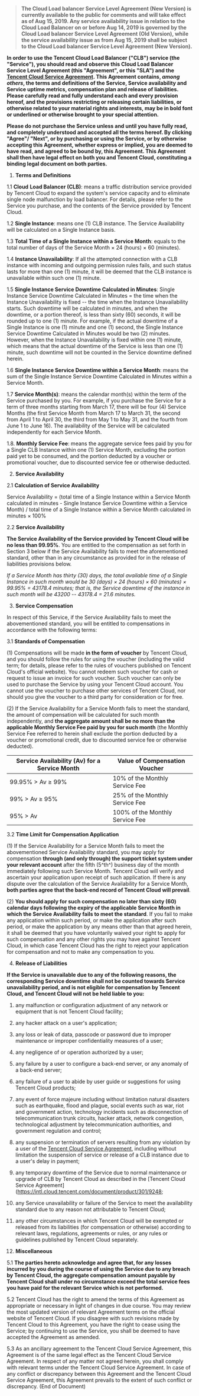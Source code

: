>**The Cloud Load balancer Service Level Agreement (New Version) is currently available to the public for comments and will take effect as of Aug 15, 2019. Any service availability issue in relation to the Cloud Load Balancer on or before Aug 14, 2019 is governed by the Cloud Load balancer Service Level Agreement (Old Version), while the service availability issue as from Aug 15, 2019 shall be subject to the Cloud Load balancer Service Level Agreement (New Version).**

**In order to use the Tencent Cloud Load Balancer ("CLB") service (the "Service"), you should read and observe this Cloud Load Balancer Service Level Agreement (this "Agreement", or this "SLA") and the [Tencent Cloud Service Agreement](https://intl.cloud.tencent.com/document/product/301/9248). This Agreement contains, *among others*, the terms and definitions of the Service, Service availability and Service uptime metrics, compensation plan and release of liabilities. Please carefully read and fully understand each and every provision hereof, and the provisions restricting or releasing certain liabilities, or otherwise related to your material rights and interests, may be in bold font or underlined or otherwise brought to your special attention.**

**Please do not purchase the Service unless and until you have fully read, and completely understood and accepted all the terms hereof. By clicking "Agree"/ "Next", or by purchasing or using the Service, or by otherwise accepting this Agreement, whether express or implied, you are deemed to have read, and agreed to be bound by, this Agreement. This Agreement shall then have legal effect on both you and Tencent Cloud, constituting a binding legal document on both parties.**

1.  **Terms and Definitions**

1.1  **Cloud** **Load Balancer (CLB)**: means a traffic distribution service provided by Tencent Cloud to expand the system's service capacity and to eliminate single node malfunction by load balancer. For details, please refer to the Service you purchase, and the contents of the Service provided by Tencent Cloud.

1.2  **Single Instance**: means one (1) CLB instance. The Service Availability will be calculated on a Single Instance basis.

1.3  **Total Time of a Single Instance within a Service Month**: equals to the total number of days of the Service Month × 24 (hours) × 60 (minutes).

1.4  **Instance Unavailability**: If all the attempted connection with a CLB instance with incoming and outgoing permission rules fails, and such status lasts for more than one (1) minute, it will be deemed that the CLB instance is unavailable within such one (1) minute.

1.5  **Single Instance Service Downtime Calculated in Minutes**: Single Instance Service Downtime Calculated in Minutes = the time when the Instance Unavailability is fixed -- the time when the Instance Unavailability starts. Such downtime will be calculated in minutes, and when the downtime, or a portion thereof, is less than sixty (60) seconds, it will be rounded up to one (1) minute. For example, if the actual downtime of a Single Instance is one (1) minute and one (1) second, the Single Instance Service Downtime Calculated in Minutes would be two (2) minutes. However, when the Instance Unavailability is fixed within one (1) minute, which means that the actual downtime of the Service is less than one (1) minute, such downtime will not be counted in the Service downtime defined herein.

1.6  **Single Instance Service Downtime within a Service Month**: means the sum of the Single Instance Service Downtime Calculated in Minutes within a Service Month.

1.7  **Service Month(s)**: means the calendar month(s) within the term of the Service purchased by you. For example, if you purchase the Service for a term of three months starting from March 17, there will be four (4) Service Months (the first Service Month from March 17 to March 31, the second from April 1 to April 30, the third from May 1 to May 31, and the fourth from June 1 to June 16). The availability of the Service will be calculated independently for each Service Month.

1.8.  **Monthly Service Fee**: means the aggregate service fees paid by you for a Single CLB Instance within one (1) Service Month, excluding the portion paid yet to be consumed, and the portion deducted by a voucher or promotional voucher, due to discounted service fee or otherwise deducted.

2.  **Service Availability**

2.1  **Calculation of Service Availability**

Service Availability = (total time of a Single Instance within a Service Month calculated in minutes - Single Instance Service Downtime within a Service Month) / total time of a Single Instance within a Service Month calculated in minutes × 100%

2.2  **Service Availability**

**The Service Availability of the Service provided by Tencent Cloud will be** **no less than 99.95%**. You are entitled to the compensation as set forth in Section 3 below if the Service Availability fails to meet the aforementioned standard, other than in any circumstance as provided for in the release of liabilities provisions below.

*If a Service Month has thirty (30) days, the total available time of a Single Instance in such month would be 30 (days) × 24 (hours) × 60 (minutes) × 99.95% = 43178.4 minutes; that is, the Service downtime of the instance in such month will be 43200 -- 43178.4 = 21.6 minutes.*

3.  **Service Compensation**

In respect of this Service, if the Service Availability fails to meet the abovementioned standard, you will be entitled to compensations in accordance with the following terms:

3.1  **Standards of Compensation**

(1) Compensations will be made **in the form of voucher** by Tencent Cloud, and you should follow the rules for using the voucher (including the valid term; for details, please refer to the rules of vouchers published on Tencent Cloud's official website). You cannot redeem such voucher for cash or request to issue an invoice for such voucher. Such voucher can only be used to purchase the Service by using your Tencent Cloud account. You cannot use the voucher to purchase other services of Tencent Cloud, nor should you give the voucher to a third party for consideration or for free.

(2) If the Service Availability for a Service Month fails to meet the standard, the amount of compensation will be calculated for such month independently, and **the aggregate amount shall be no more than the applicable Monthly Service Fee paid by you for such month** (the Monthly Service Fee referred to herein shall exclude the portion deducted by a voucher or promotional credit, due to discounted service fee or otherwise deducted).

|**Service Availability (Av) for a Service Month**|   **Value of Compensation Voucher**|
|-|-|
|99.95% \> Av ≥ 99%|                                  10% of the Monthly Service Fee|
|99% \> Av ≥ 95%|                                     25% of the Monthly Service Fee|
|95% \> Av|                                           100% of the Monthly Service Fee|

3.2  **Time Limit for Compensation Application**

(1) If the Service Availability for a Service Month fails to meet the abovementioned Service Availability standard, you may apply for compensation **through (and only through) the support ticket system under your relevant account** after the fifth (5^th^) business day of the month immediately following such Service Month. Tencent Cloud will verify and ascertain your application upon receipt of such application. If there is any dispute over the calculation of the Service Availability for a Service Month, **both parties agree that the back-end record of Tencent Cloud will prevail**.

(2) **You should apply for such compensation no later than sixty (60) calendar days following the expiry of the applicable Service Month in which the Service Availability fails to meet the standard**. If you fail to make any application within such period, or make the application after such period, or make the application by any means other than that agreed herein, it shall be deemed that you have voluntarily waived your right to apply for such compensation and any other rights you may have against Tencent Cloud, in which case Tencent Cloud has the right to reject your application for compensation and not to make any compensation to you.

4.  **Release of Liabilities**

**If the Service is unavailable due to any of the following reasons, the corresponding Service downtime shall not be counted towards Service unavailability period, and is not eligible for compensation by Tencent Cloud, and Tencent Cloud will not be held liable to you:**

1.  any malfunction or configuration adjustment of any network or equipment that is not Tencent Cloud facility;

2.  any hacker attack on a user's application;

3.  any loss or leak of data, passcode or password due to improper maintenance or improper confidentiality measures of a user;

4.  any negligence of or operation authorized by a user;

5.  any failure by a user to configure a back-end server, or any anomaly of a back-end server;

6.  any failure of a user to abide by user guide or suggestions for using Tencent Cloud products;

7.  any event of force majeure including without limitation natural disasters such as earthquake, flood and plague, social events such as war, riot and government action, technology incidents such as disconnection of telecommunication trunk circuits, hacker attack, network congestion, technological adjustment by telecommunication authorities, and government regulation and control;

8.  any suspension or termination of servers resulting from any violation by a user of the [Tencent Cloud Service Agreement](https://intl.cloud.tencent.com/document/product/301/9248), including without limitation the suspension of service or release of a CLB instance due to a user's delay in payment;

9.  any temporary downtime of the Service due to normal maintenance or upgrade of CLB by Tencent Cloud as described in the [Tencent Cloud Service Agreement](https://intl.cloud.tencent.com/document/product/301/9248;

10. any Service unavailability or failure of the Service to meet the availability standard due to any reason not attributable to Tencent Cloud;

11. any other circumstances in which Tencent Cloud will be exempted or released from its liabilities (for compensation or otherwise) according to relevant laws, regulations, agreements or rules, or any rules or guidelines published by Tencent Cloud separately.

5.  **Miscellaneous**

5.1  **The parties hereto acknowledge and agree that, for any losses incurred by you during the course of using the Service due to any breach by Tencent Cloud, the aggregate compensation amount payable by Tencent Cloud shall under no circumstance exceed the total service fees you have paid for the relevant Service which is not performed.**

5.2  Tencent Cloud has the right to amend the terms of this Agreement as appropriate or necessary in light of changes in due course. You may review the most updated version of relevant Agreement terms on the official website of Tencent Cloud. If you disagree with such revisions made by Tencent Cloud to this Agreement, you have the right to cease using the Service; by continuing to use the Service, you shall be deemed to have accepted the Agreement as amended.

5.3  As an ancillary agreement to the Tencent Cloud Service Agreement, this Agreement is of the same legal effect as the Tencent Cloud Service Agreement. In respect of any matter not agreed herein, you shall comply with relevant terms under the Tencent Cloud Service Agreement. In case of any conflict or discrepancy between this Agreement and the Tencent Cloud Service Agreement, this Agreement prevails to the extent of such conflict or discrepancy. (End of Document)

